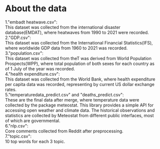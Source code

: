 # About the data
1."embadt heatwave.csv":<br>
This dataset was collected from the international disaster database(EMDAT), where heatwaves from 1990 to 2021 were recorded.<br>
2."GDP.csv":<br>
This dataset was collected from the International Financial Statistics(IFS), where  worldwide GDP data from 1960 to 2021 was recorded.<br>
3."population.csv":<br>
This dataset was collected from theT was derived from World Population Prospects(WPP), where total population of both sexes for each country as of 1 July of the year was recorded.<br>
4."health expenditure.csv":<br>
This dataset was collected from the World Bank, where health expenditure per capita data was recorded, representing by current US dollar exchange rates.<br>
5."temperaturedata_predict.csv" and "deaths_predict.csv":<br>
These are the final data after merge, where temperature data were collected by the package meteostat. This library provides a simple API for accessing open weather and climate data. The historical observations and statistics are collected by Meteostat from different public interfaces, most of which are governmental.<br>
6."nlp.csv":<br>
Core comments collected from Reddit after preprocessing.<br>
7."topic.csv":<br>
10 top words for each 3 topic.

